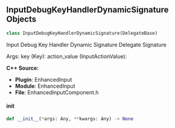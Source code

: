 ## InputDebugKeyHandlerDynamicSignature Objects

```python
class InputDebugKeyHandlerDynamicSignature(DelegateBase)
```

Input Debug Key Handler Dynamic Signature  Delegate Signature

Args:
    key (Key): 
    action_value (InputActionValue):

**C++ Source:**

- **Plugin**: EnhancedInput
- **Module**: EnhancedInput
- **File**: EnhancedInputComponent.h

<a id="unreal.InputDebugKeyHandlerDynamicSignature.__init__"></a>

#### __init__

```python
def __init__(*args: Any, **kwargs: Any) -> None
```

<a id="unreal.EnhancedInputLocalPlayerSubsystem_OnControlMappingsRebuilt"></a>